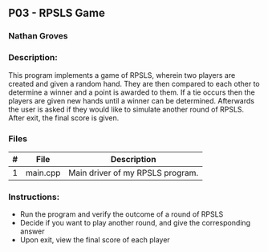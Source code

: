 ## P03 - RPSLS Game
### Nathan Groves
### Description:

This program implements a game of RPSLS, wherein two players are created and given a random hand. They are then compared to each other to determine a winner and a point is awarded to them. If a tie occurs then the players are given new hands until a winner can be determined. Afterwards the user is asked if they would like to simulate another round of RPSLS. After exit, the final score is given.

### Files

|   #   | File     | Description                      |
| :---: | -------- | -------------------------------- |
|   1   | main.cpp | Main driver of my RPSLS program. |


### Instructions:

- Run the program and verify the outcome of a round of RPSLS
- Decide if you want to play another round, and give the corresponding answer
- Upon exit, view the final score of each player



